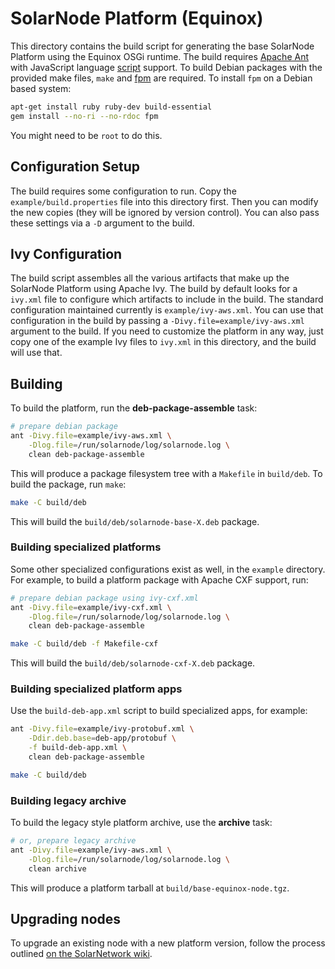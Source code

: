 # SolarNode Platform (Equinox)

This directory contains the build script for generating the base SolarNode
Platform using the Equinox OSGi runtime. The build requires [Apache Ant][ant]
with JavaScript language [script][ant-script] support. To build Debian packages
with the provided make files, `make` and [fpm][fpm] are required. To install 
`fpm` on a Debian based system:

```sh
apt-get install ruby ruby-dev build-essential
gem install --no-ri --no-rdoc fpm
```

You might need to be `root` to do this.

## Configuration Setup

The build requires some configuration to run. Copy the `example/build.properties`
file into this directory first. Then you can modify the new copies (they will be
ignored by version control). You can also pass these settings via a `-D` argument
to the build.

## Ivy Configuration

The build script assembles all the various artifacts that make up the SolarNode
Platform using Apache Ivy. The build by default looks for a `ivy.xml` file to
configure which artifacts to include in the build. The standard configuration 
maintained currently is `example/ivy-aws.xml`. You can use that configuration in 
the build by passing a `-Divy.file=example/ivy-aws.xml` argument to the build.
If you need to customize the platform in any way, just copy one of the example Ivy
files to `ivy.xml` in this directory, and the build will use that. 

## Building

To build the platform, run the **deb-package-assemble** task:

```sh
# prepare debian package
ant -Divy.file=example/ivy-aws.xml \
	-Dlog.file=/run/solarnode/log/solarnode.log \
	clean deb-package-assemble

```

This will produce a package filesystem tree with a `Makefile` in `build/deb`.
To build the package, run `make`:

```sh
make -C build/deb
```

This will build the `build/deb/solarnode-base-X.deb` package.

### Building specialized platforms

Some other specialized configurations exist as well, in the `example` directory.
For example, to build a platform package with Apache CXF support, run:

```sh
# prepare debian package using ivy-cxf.xml
ant -Divy.file=example/ivy-cxf.xml \
	-Dlog.file=/run/solarnode/log/solarnode.log \
	clean deb-package-assemble

make -C build/deb -f Makefile-cxf
```

This will build the `build/deb/solarnode-cxf-X.deb` package.

### Building specialized platform apps

Use the `build-deb-app.xml` script to build specialized apps, for example:

```sh
ant -Divy.file=example/ivy-protobuf.xml \
	-Ddir.deb.base=deb-app/protobuf \
	-f build-deb-app.xml \
	clean deb-package-assemble

make -C build/deb
```

### Building legacy archive

To build the legacy style platform archive, use the **archive** task:

```sh
# or, prepare legacy archive
ant -Divy.file=example/ivy-aws.xml \
	-Dlog.file=/run/solarnode/log/solarnode.log \
	clean archive
```
	
This will produce a platform tarball at `build/base-equinox-node.tgz`.

## Upgrading nodes

To upgrade an existing node with a new platform version, follow the process
outlined [on the SolarNetwork wiki][upgrade].

 
[ant]: https://ant.apache.org/
[ant-script]: https://ant.apache.org/manual/Tasks/script.html
[fpm]: https://github.com/jordansissel/fpm
[upgrade]: https://github.com/SolarNetwork/solarnetwork/wiki/SolarNode-Manual-Platform-Update
 
